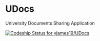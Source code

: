 UDocs
=====

University Documents Sharing Application

[ ![Codeship Status for vjames19/UDocs](https://codeship.io/projects/09326910-2965-0132-1913-1a693854cee9/status)](https://codeship.io/projects/38073)
